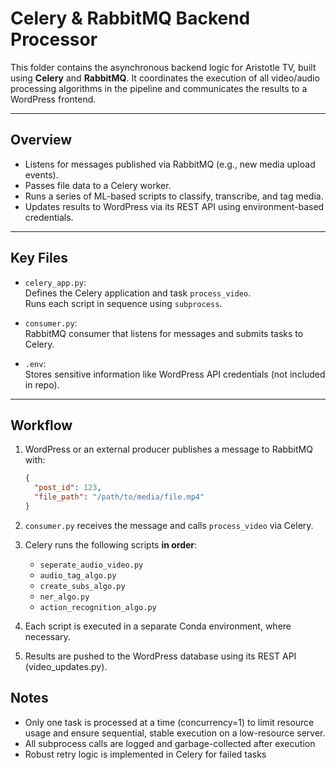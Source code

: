 # Celery & RabbitMQ Backend Processor

This folder contains the asynchronous backend logic for Aristotle TV, built using **Celery** and **RabbitMQ**. It coordinates the execution of all video/audio processing algorithms in the pipeline and communicates the results to a WordPress frontend.

---

## Overview

- Listens for messages published via RabbitMQ (e.g., new media upload events).
- Passes file data to a Celery worker.
- Runs a series of ML-based scripts to classify, transcribe, and tag media.
- Updates results to WordPress via its REST API using environment-based credentials.

---

## Key Files

- `celery_app.py`:  
  Defines the Celery application and task `process_video`.  
  Runs each script in sequence using `subprocess`.

- `consumer.py`:  
  RabbitMQ consumer that listens for messages and submits tasks to Celery.

- `.env`:  
  Stores sensitive information like WordPress API credentials (not included in repo).

---

## Workflow

1. WordPress or an external producer publishes a message to RabbitMQ with:
   ```json
   {
     "post_id": 123,
     "file_path": "/path/to/media/file.mp4"
   }
   ```

2. `consumer.py` receives the message and calls `process_video` via Celery.

3. Celery runs the following scripts **in order**:
   - `seperate_audio_video.py`
   - `audio_tag_algo.py`
   - `create_subs_algo.py`
   - `ner_algo.py`
   - `action_recognition_algo.py`

4. Each script is executed in a separate Conda environment, where necessary.

5. Results are pushed to the WordPress database using its REST API (video_updates.py).


## Notes

- Only one task is processed at a time (concurrency=1) to limit resource usage and ensure sequential, stable execution on a low-resource server.
- All subprocess calls are logged and garbage-collected after execution
- Robust retry logic is implemented in Celery for failed tasks

